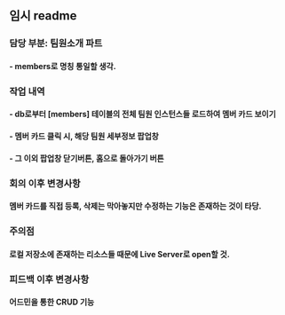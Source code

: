 
## 임시 readme

### 담당 부분: 팀원소개 파트

#### - members로 명칭 통일할 생각.


### 작업 내역

#### - db로부터 [members] 테이블의 전체 팀원 인스턴스들 로드하여 멤버 카드 보이기

#### - 멤버 카드 클릭 시, 해당 팀원 세부정보 팝업창

#### - 그 이외 팝업창 닫기버튼, 홈으로 돌아가기 버튼



### 회의 이후 변경사항

#### 멤버 카드를 직접 등록, 삭제는 막아놓지만 수정하는 기능은 존재하는 것이 타당.



### 주의점

#### 로컬 저장소에 존재하는 리소스들 때문에 Live Server로 open할 것.


### 피드백 이후 변경사항

#### 어드민을 통한 CRUD 기능